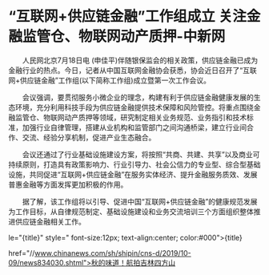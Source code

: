 # “互联网+供应链金融”工作组成立 关注金融监管仓、物联网动产质押-中新网

　　人民网北京7月18日电 (申佳平)伴随银保监会的相关政策，供应链金融已成为金融行业的热点。今日，记者从中国互联网金融协会获悉，协会近日召开了“互联网+供应链金融”工作组(以下简称工作组)成立暨第一次工作会议。

　　会议强调，要贯彻服务小微企业的理念，构建有利于供应链金融健康发展的生态环境，充分利用科技手段为供应链金融提供技术保障和风险管控。将重点围绕金融监管仓、物联网动产质押等领域，研究制定相关业务规范、业务指引和技术标准，加强行业自律管理，搭建从业机构和监管部门之间沟通桥梁，建立行业间合作、交流、经验分享机制，促进产业生态融合。

　　会议还通过了行业基础设施建设方案，将按照“共商、共建、共享”以及商业可持续原则，打造具有政策影响力、行业引导力、社会公信力的专业型、综合型基础设施，共同促进“互联网+供应链金融”在服务实体经济、提升金融服务质效、发展普惠金融等方面发挥更加积极的作用。

　　据了解，该工作组将以引导、促进中国“互联网+供应链金融”的健康规范发展为工作目标，从自律规范制定、基础设施建设和业务交流培训三个方面组织整体推进供应链金融相关工作。

le="{title}" style=" font-size:12px; text-align:center; color:#000">{title}

href="//www.chinanews.com/sh/shipin/cns-d/2019/10-09/news834030.shtml">秋的味道！航拍吉林四方山
